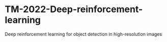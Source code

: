 # TM-2022-Deep-reinforcement-learning
Deep reinforcement learning for object detection in high-resolution images
